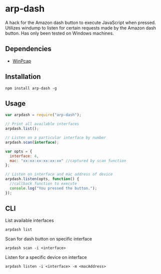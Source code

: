 # arp-dash

A hack for the Amazon dash button to execute JavaScript when pressed.
Utilizes windump to listen for certain requests made
by the Amazon dash button. Has only been tested on Windows machines.

## Dependencies
- [WinPcap](http://www.winpcap.org/install/default.htm)

## Installation

```
npm install arp-dash -g
```

## Usage

```js
var arpdash = require("arp-dash");

// Print all available interfaces
arpdash.list();

// Listen on a particular interface by number
arpdash.scan(interface);

var opts = {
  interface: 4,
  mac: "xx:xx:xx:xx:xx:xx" //captured by scan function
};

// Listen on interface and mac address of device
arpdash.listen(opts, function() {
  //callback function to execute
  console.log("You pressed the button.");
});
```

## CLI

List available interfaces
```
arpdash list
```

Scan for dash button on specific interface
```
arpdash scan -i <interface>
```

Listen for a specific device on interface
```
arpdash listen -i <interface> -m <macAddress>
```
